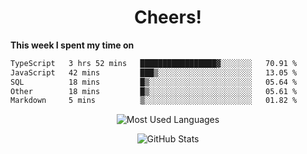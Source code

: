 <h1 align="center">Cheers!</h1>

**This week I spent my time on**
<!--START_SECTION:waka-->

```txt
TypeScript   3 hrs 52 mins   █████████████████▓░░░░░░░   70.91 %
JavaScript   42 mins         ███▒░░░░░░░░░░░░░░░░░░░░░   13.05 %
SQL          18 mins         █▒░░░░░░░░░░░░░░░░░░░░░░░   05.64 %
Other        18 mins         █▒░░░░░░░░░░░░░░░░░░░░░░░   05.61 %
Markdown     5 mins          ▒░░░░░░░░░░░░░░░░░░░░░░░░   01.82 %
```

<!--END_SECTION:waka-->

<p align="center"><img src="https://github-readme-stats.vercel.app/api/top-langs/?username=thnkrn&layout=compact&hide=html&theme=tokyonight" alt="Most Used Languages" /></p>

<p align="center"><img src="https://github-readme-stats.vercel.app/api?username=thnkrn&show_icons=true&count_private=true&theme=tokyonight&show=reviews&hide_rank=false&rank_icon=github" alt="GitHub Stats" /></p>

<!-- <p align="center"><a href="https://wakatime.com"><img src="https://wakatime.com/share/@thnkrn/40092326-d1bd-471b-89da-9a7c63939402.png" /></p>
 -->
